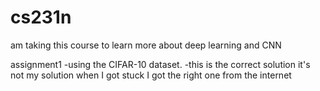 # cs231n

am taking this course to learn more about deep learning and CNN

assignment1
-using the CIFAR-10 dataset.
-this is the correct solution it's not my solution when I got stuck I got the right one from the internet  
